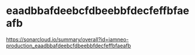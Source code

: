 # eaadbbafdeebcfdbeebbfdecfeffbfaeafb
https://sonarcloud.io/summary/overall?id=iamneo-production_eaadbbafdeebcfdbeebbfdecfeffbfaeafb
